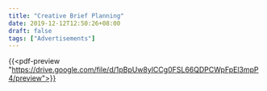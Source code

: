 ```yaml
---
title: "Creative Brief Planning"
date: 2019-12-12T12:50:26+08:00
draft: false
tags: ["Advertisements"]
---
```


{{<pdf-preview "https://drive.google.com/file/d/1pBpUw8ylCCg0FSL66QDPCWpFpEl3mpP4/preview">}}